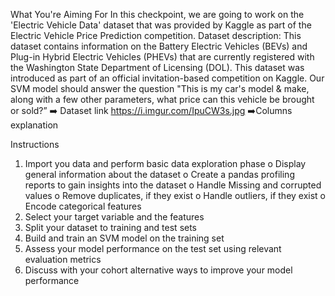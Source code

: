 What You're Aiming For
In this checkpoint, we are going to work on the 'Electric Vehicle Data' dataset that was provided by Kaggle as part of the Electric Vehicle Price Prediction competition.
Dataset description: This dataset contains information on the Battery Electric Vehicles (BEVs) and Plug-in Hybrid Electric Vehicles (PHEVs) that are currently registered with the Washington State Department of Licensing (DOL). This dataset was introduced as part of an official invitation-based competition on Kaggle. Our SVM model should answer the question "This is my car's model & make, along with a few other parameters, what price can this vehicle be brought or sold?”
➡️ Dataset link
https://i.imgur.com/IpuCW3s.jpg
➡️Columns explanation 
 
Instructions
1.	Import you data and perform basic data exploration phase
o	Display general information about the dataset
o	Create a pandas profiling reports to gain insights into the dataset
o	Handle Missing and corrupted values
o	Remove duplicates, if they exist
o	Handle outliers, if they exist
o	Encode categorical features
2.	Select your target variable and the features
3.	Split your dataset to training and test sets
4.	Build and train an SVM model on the training set
5.	Assess your model performance on the test set using relevant evaluation metrics
6.	Discuss with your cohort alternative ways to improve your model performance

